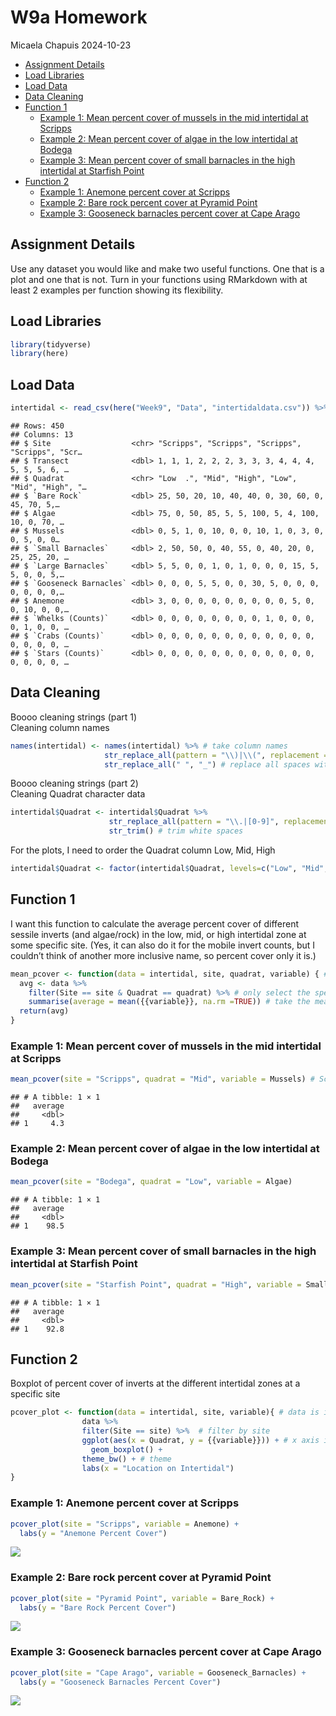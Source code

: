 W9a Homework
================
Micaela Chapuis
2024-10-23

- [Assignment Details](#assignment-details)
- [Load Libraries](#load-libraries)
- [Load Data](#load-data)
- [Data Cleaning](#data-cleaning)
- [Function 1](#function-1)
  - [Example 1: Mean percent cover of mussels in the mid intertidal at
    Scripps](#example-1-mean-percent-cover-of-mussels-in-the-mid-intertidal-at-scripps)
  - [Example 2: Mean percent cover of algae in the low intertidal at
    Bodega](#example-2-mean-percent-cover-of-algae-in-the-low-intertidal-at-bodega)
  - [Example 3: Mean percent cover of small barnacles in the high
    intertidal at Starfish
    Point](#example-3-mean-percent-cover-of-small-barnacles-in-the-high-intertidal-at-starfish-point)
- [Function 2](#function-2)
  - [Example 1: Anemone percent cover at
    Scripps](#example-1-anemone-percent-cover-at-scripps)
  - [Example 2: Bare rock percent cover at Pyramid
    Point](#example-2-bare-rock-percent-cover-at-pyramid-point)
  - [Example 3: Gooseneck barnacles percent cover at Cape
    Arago](#example-3-gooseneck-barnacles-percent-cover-at-cape-arago)

## Assignment Details

Use any dataset you would like and make two useful functions. One that
is a plot and one that is not. Turn in your functions using RMarkdown
with at least 2 examples per function showing its flexibility.

## Load Libraries

``` r
library(tidyverse)
library(here)
```

## Load Data

``` r
intertidal <- read_csv(here("Week9", "Data", "intertidaldata.csv")) %>% glimpse()
```

    ## Rows: 450
    ## Columns: 13
    ## $ Site                  <chr> "Scripps", "Scripps", "Scripps", "Scripps", "Scr…
    ## $ Transect              <dbl> 1, 1, 1, 2, 2, 2, 3, 3, 3, 4, 4, 4, 5, 5, 5, 6, …
    ## $ Quadrat               <chr> "Low  .", "Mid", "High", "Low", "Mid", "High", "…
    ## $ `Bare Rock`           <dbl> 25, 50, 20, 10, 40, 40, 0, 30, 60, 0, 45, 70, 5,…
    ## $ Algae                 <dbl> 75, 0, 50, 85, 5, 5, 100, 5, 4, 100, 10, 0, 70, …
    ## $ Mussels               <dbl> 0, 5, 1, 0, 10, 0, 0, 10, 1, 0, 3, 0, 0, 5, 0, 0…
    ## $ `Small Barnacles`     <dbl> 2, 50, 50, 0, 40, 55, 0, 40, 20, 0, 25, 25, 20, …
    ## $ `Large Barnacles`     <dbl> 5, 5, 0, 0, 1, 0, 1, 0, 0, 0, 15, 5, 5, 0, 0, 5,…
    ## $ `Gooseneck Barnacles` <dbl> 0, 0, 0, 5, 5, 0, 0, 30, 5, 0, 0, 0, 0, 0, 0, 0,…
    ## $ Anemone               <dbl> 3, 0, 0, 0, 0, 0, 0, 0, 0, 0, 5, 0, 0, 10, 0, 0,…
    ## $ `Whelks (Counts)`     <dbl> 0, 0, 0, 0, 0, 0, 0, 0, 1, 0, 0, 0, 0, 1, 0, 0, …
    ## $ `Crabs (Counts)`      <dbl> 0, 0, 0, 0, 0, 0, 0, 0, 0, 0, 0, 0, 0, 0, 0, 0, …
    ## $ `Stars (Counts)`      <dbl> 0, 0, 0, 0, 0, 0, 0, 0, 0, 0, 0, 0, 0, 0, 0, 0, …

## Data Cleaning

Boooo cleaning strings (part 1)  
Cleaning column names

``` r
names(intertidal) <- names(intertidal) %>% # take column names
                     str_replace_all(pattern = "\\)|\\(", replacement = "") %>% # replace parentheses from col names with nothing
                     str_replace_all(" ", "_") # replace all spaces with _
```

Boooo cleaning strings (part 2)  
Cleaning Quadrat character data

``` r
intertidal$Quadrat <- intertidal$Quadrat %>% 
                      str_replace_all(pattern = "\\.|[0-9]", replacement = "") %>% # replace periods or numbers with nothing
                      str_trim() # trim white spaces
```

For the plots, I need to order the Quadrat column Low, Mid, High

``` r
intertidal$Quadrat <- factor(intertidal$Quadrat, levels=c("Low", "Mid", "High")) # make factor and put it into that specific order
```

## Function 1

I want this function to calculate the average percent cover of different
sessile inverts (and algae/rock) in the low, mid, or high intertidal
zone at some specific site. (Yes, it can also do it for the mobile
invert counts, but I couldn’t think of another more inclusive name, so
percent cover only it is.)

``` r
mean_pcover <- function(data = intertidal, site, quadrat, variable) { # data is intertidal by default, then we give it a site, a quadrat (low, mid, high intertidal location) and which variable we want the mean of
  avg <- data %>% 
    filter(Site == site & Quadrat == quadrat) %>% # only select the specified site and quadrat
    summarise(average = mean({{variable}}, na.rm =TRUE)) # take the mean of the specified variable
  return(avg)
}
```

### Example 1: Mean percent cover of mussels in the mid intertidal at Scripps

``` r
mean_pcover(site = "Scripps", quadrat = "Mid", variable = Mussels) # Scripps and Mid are characters because they are values in rows that we need to filter by, Mussels is a column
```

    ## # A tibble: 1 × 1
    ##   average
    ##     <dbl>
    ## 1     4.3

### Example 2: Mean percent cover of algae in the low intertidal at Bodega

``` r
mean_pcover(site = "Bodega", quadrat = "Low", variable = Algae)
```

    ## # A tibble: 1 × 1
    ##   average
    ##     <dbl>
    ## 1    98.5

### Example 3: Mean percent cover of small barnacles in the high intertidal at Starfish Point

``` r
mean_pcover(site = "Starfish Point", quadrat = "High", variable = Small_Barnacles)
```

    ## # A tibble: 1 × 1
    ##   average
    ##     <dbl>
    ## 1    92.8

## Function 2

Boxplot of percent cover of inverts at the different intertidal zones at
a specific site

``` r
pcover_plot <- function(data = intertidal, site, variable){ # data is intertidal by default, site and variable need to be specified
                data %>% 
                filter(Site == site) %>%  # filter by site
                ggplot(aes(x = Quadrat, y = {{variable}})) + # x axis is Quadrat column, y is the variable we specify
                  geom_boxplot() +
                theme_bw() + # theme
                labs(x = "Location on Intertidal")
}
```

### Example 1: Anemone percent cover at Scripps

``` r
pcover_plot(site = "Scripps", variable = Anemone) + 
  labs(y = "Anemone Percent Cover")
```

![](../../Output/Homework/HW9a-plot1-1.png)<!-- -->

### Example 2: Bare rock percent cover at Pyramid Point

``` r
pcover_plot(site = "Pyramid Point", variable = Bare_Rock) + 
  labs(y = "Bare Rock Percent Cover")
```

![](../../Output/Homework/HW9a-plot2-1.png)<!-- -->

### Example 3: Gooseneck barnacles percent cover at Cape Arago

``` r
pcover_plot(site = "Cape Arago", variable = Gooseneck_Barnacles) + 
  labs(y = "Gooseneck Barnacles Percent Cover")
```

![](../../Output/Homework/HW9a-plot3-1.png)<!-- -->
